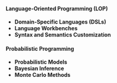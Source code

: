 #### **Language-Oriented Programming (LOP)**

- **Domain-Specific Languages (DSLs)**
- **Language Workbenches**
- **Syntax and Semantics Customization**

#### **Probabilistic Programming**

- **Probabilistic Models**
- **Bayesian Inference**
- **Monte Carlo Methods**
